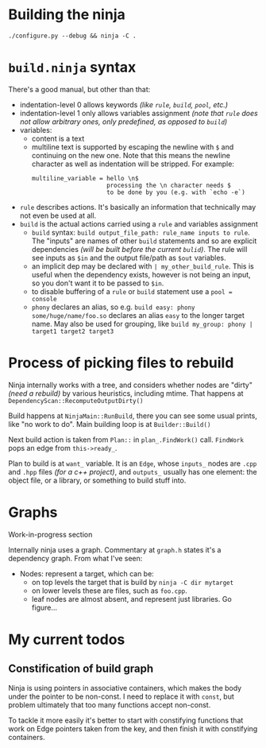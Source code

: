 # Building the ninja

`./configure.py --debug && ninja -C .`

# `build.ninja` syntax

There's a good manual, but other than that:

* indentation-level 0 allows keywords *(like `rule`, `build`, `pool`, etc.)*
* indentation-level 1 only allows variables assignment *(note that `rule` does not allow arbitrary ones, only predefined, as opposed to `build`)*
* variables:
  * content is a text
  * multiline text is supported by escaping the newline with `$` and continuing on the new one. Note that this means the newline character as well as indentation will be stripped. For example:
       ```
       multiline_variable = hello \n$
                            processing the \n character needs $
                            to be done by you (e.g. with `echo -e`)
       ```
* `rule` describes actions. It's basically an information that technically may not even be used at all.
* `build` is the actual actions carried using a `rule` and variables assignment
  * `build` syntax: `build output_file_path: rule_name inputs to rule`. The "inputs" are names of other `build` statements and so are explicit dependencies *(will be built before the current `bulid`)*. The rule will see inputs as `$in` and the output file/path as `$out` variables.
  * an implicit dep may be declared with `| my_other_build_rule`. This is useful when the dependency exists, however is not being an input, so you don't want it to be passed to `$in`.
  * to disable buffering of a `rule` or `build` statement use a `pool = console`
  * `phony` declares an alias, so e.g. `build easy: phony some/huge/name/foo.so` declares an alias `easy` to the longer target name. May also be used for grouping, like `build my_group: phony | target1 target2 target3`

# Process of picking files to rebuild

Ninja internally works with a tree, and considers whether nodes are "dirty" *(need a rebuild)* by various heuristics, including mtime. That happens at `DependencyScan::RecomputeOutputDirty()`

Build happens at `NinjaMain::RunBuild`, there you can see some usual prints, like "no work to do". Main building loop is at `Builder::Build()`

Next build action is taken from `Plan::` in `plan_.FindWork()` call. `FindWork` pops an edge from `this->ready_`.

Plan to build is at `want_` variable. It is an `Edge`, whose `inputs_` nodes are `.cpp` and `.hpp` files *(for a c++ project)*, and `outputs_` usually has one element: the object file, or a library, or something to build stuff into.

# Graphs

Work-in-progress section

Internally ninja uses a graph. Commentary at `graph.h` states it's a dependency graph. From what I've seen:

* Nodes: represent a target, which can be:
  * on top levels the target that is build by `ninja -C dir mytarget`
  * on lower levels these are files, such as `foo.cpp`.
  * leaf nodes are almost absent, and represent just libraries. Go figure…

# My current todos

## Constification of build graph

Ninja is using pointers in associative containers, which makes the body under the pointer to be non-const. I need to replace it with `const`, but problem ultimately that too many functions accept non-const.

To tackle it more easily it's better to start with constifying functions that work on Edge pointers taken from the key, and then finish it with constifying containers.
